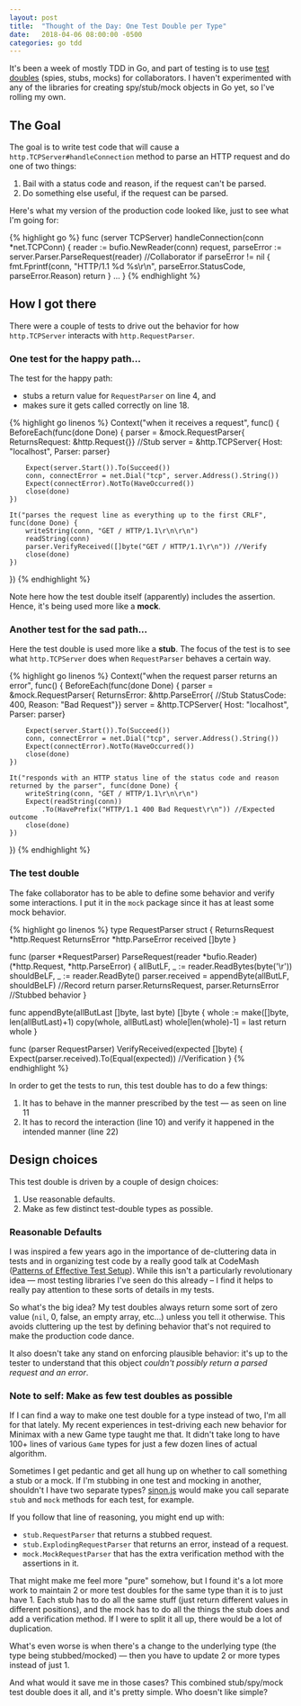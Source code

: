 ```yaml
---
layout: post
title:  "Thought of the Day: One Test Double per Type"
date:   2018-04-06 08:00:00 -0500
categories: go tdd
---
```


It's been a week of mostly TDD in Go, and part of testing is to use [test doubles][the-little-mocker] (spies, stubs, mocks) for collaborators.  I haven't experimented with any of the libraries for creating spy/stub/mock objects in Go yet, so I've rolling my own.


## The Goal

The goal is to write test code that will cause a `http.TCPServer#handleConnection` method to parse an HTTP request and do one of two things:

1. Bail with a status code and reason, if the request can't be parsed.
1. Do something else useful, if the request can be parsed.

Here's what my version of the production code looked like, just to see what I'm going for:

{% highlight go %}
func (server TCPServer) handleConnection(conn *net.TCPConn) {
	reader := bufio.NewReader(conn)
	request, parseError := server.Parser.ParseRequest(reader) //Collaborator
	if parseError != nil {
		fmt.Fprintf(conn,
			"HTTP/1.1 %d %s\r\n",
			parseError.StatusCode, parseError.Reason)
		return
	}
	...
}
{% endhighlight %}


## How I got there

There were a couple of tests to drive out the behavior for how `http.TCPServer` interacts with `http.RequestParser`.

### One test for the happy path...

The test for the happy path:

- stubs a return value for `RequestParser` on line 4, and
- makes sure it gets called correctly on line 18.

{% highlight go linenos %}
Context("when it receives a request", func() {
	BeforeEach(func(done Done) {
		parser = &mock.RequestParser{
			ReturnsRequest: &http.Request{}} //Stub
		server = &http.TCPServer{
			Host:   "localhost",
			Parser: parser}

		Expect(server.Start()).To(Succeed())
		conn, connectError = net.Dial("tcp", server.Address().String())
		Expect(connectError).NotTo(HaveOccurred())
		close(done)
	})

	It("parses the request line as everything up to the first CRLF", func(done Done) {
		writeString(conn, "GET / HTTP/1.1\r\n\r\n")
		readString(conn)
		parser.VerifyReceived([]byte("GET / HTTP/1.1\r\n")) //Verify
		close(done)
	})
})
{% endhighlight %}

Note here how the test double itself (apparently) includes the assertion.  Hence, it's being used more like a **mock**.


### Another test for the sad path...

Here the test double is used more like a **stub**.  The focus of the test is to see what `http.TCPServer` does when `RequestParser` behaves a certain way.

{% highlight go linenos %}
Context("when the request parser returns an error", func() {
	BeforeEach(func(done Done) {
		parser = &mock.RequestParser{
			ReturnsError: &http.ParseError{ //Stub
				StatusCode: 400,
				Reason: "Bad Request"}}
		server = &http.TCPServer{
			Host:   "localhost",
			Parser: parser}

		Expect(server.Start()).To(Succeed())
		conn, connectError = net.Dial("tcp", server.Address().String())
		Expect(connectError).NotTo(HaveOccurred())
		close(done)
	})

	It("responds with an HTTP status line of the status code and reason returned by the parser", func(done Done) {
		writeString(conn, "GET / HTTP/1.1\r\n\r\n")
		Expect(readString(conn))
			.To(HavePrefix("HTTP/1.1 400 Bad Request\r\n")) //Expected outcome
		close(done)
	})
})
{% endhighlight %}


### The test double

The fake collaborator has to be able to define some behavior and verify some interactions.  I put it in the `mock` package since it has at least some mock behavior.

{% highlight go linenos %}
type RequestParser struct {
	ReturnsRequest *http.Request
	ReturnsError   *http.ParseError
	received       []byte
}

func (parser *RequestParser) ParseRequest(reader *bufio.Reader) (*http.Request, *http.ParseError) {
	allButLF, _ := reader.ReadBytes(byte('\r'))
	shouldBeLF, _ := reader.ReadByte()
	parser.received = appendByte(allButLF, shouldBeLF) //Record
	return parser.ReturnsRequest, parser.ReturnsError //Stubbed behavior
}

func appendByte(allButLast []byte, last byte) []byte {
	whole := make([]byte, len(allButLast)+1)
	copy(whole, allButLast)
	whole[len(whole)-1] = last
	return whole
}

func (parser RequestParser) VerifyReceived(expected []byte) {
	Expect(parser.received).To(Equal(expected)) //Verification
}
{% endhighlight %}

In order to get the tests to run, this test double has to do a few things:

1. It has to behave in the manner prescribed by the test — as seen on line 11
1. It has to record the interaction (line 10) and verify it happened in the intended manner (line 22)


## Design choices

This test double is driven by a couple of design choices:

1. Use reasonable defaults.
1. Make as few distinct test-double types as possible.

### Reasonable Defaults

I was inspired a few years ago in the importance of de-cluttering data in tests and in organizing test code by a really good talk at CodeMash ([Patterns of Effective Test Setup][poets-talk]).  While this isn't a particularly revolutionary idea — most testing libraries I've seen do this already – I find it helps to really pay attention to these sorts of details in my tests.  

So what's the big idea?  My test doubles always return some sort of zero value (`nil`, 0, false, an empty array, etc...) unless you tell it otherwise.  This avoids cluttering up the test by defining behavior that's not required to make the production code dance.

It also doesn't take any stand on enforcing plausible behavior: it's up to the tester to understand that this object _couldn't possibly return a parsed request and an error_.


### Note to self: Make as few test doubles as possible

If I can find a way to make one test double for a type instead of two, I'm all for that lately.  My recent experiences in test-driving each new behavior for Minimax with a new Game type taught me that.  It didn't take long to have 100+ lines of various `Game` types for just a few dozen lines of actual algorithm.

Sometimes I get pedantic and get all hung up on whether to call something a stub or a mock.  If I'm stubbing in one test and mocking in another, shouldn't I have two separate types?  [sinon.js][sinon-js] would make you call separate `stub` and `mock` methods for each test, for example.  

If you follow that line of reasoning, you might end up with:

- `stub.RequestParser` that returns a stubbed request.
- `stub.ExplodingRequestParser` that returns an error, instead of a request.
- `mock.MockRequestParser` that has the extra verification method with the assertions in it.

That might make me feel more "pure" somehow, but I found it's a lot more work to maintain 2 or more test doubles for the same type than it is to just have 1.  Each stub has to do all the same stuff (just return different values in different positions), and the mock has to do all the things the stub does and add a verification method.  If I were to split it all up, there would be a lot of duplication.  

What's even worse is when there's a change to the underlying type (the type being stubbed/mocked) — then you have to update 2 or more types instead of just 1.

And what would it save me in those cases?  This combined stub/spy/mock test double does it all, and it's pretty simple.  Who doesn't like simple?


[the-little-mocker]: https://8thlight.com/blog/uncle-bob/2014/05/14/TheLittleMocker.html
[poets-talk]: https://github.com/spetryjohnson/Talk-Patterns_of_Effective_Test_Setup/blob/master/POETS%20-%20CodeMash%202014.pptx
[sinon-js]: http://sinonjs.org/releases/v4.5.0/
